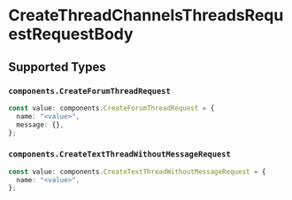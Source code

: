 # CreateThreadChannelsThreadsRequestRequestBody


## Supported Types

### `components.CreateForumThreadRequest`

```typescript
const value: components.CreateForumThreadRequest = {
  name: "<value>",
  message: {},
};
```

### `components.CreateTextThreadWithoutMessageRequest`

```typescript
const value: components.CreateTextThreadWithoutMessageRequest = {
  name: "<value>",
};
```

